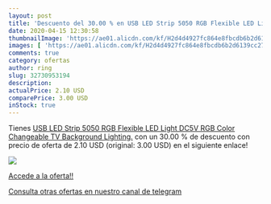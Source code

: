 ```yaml
---
layout: post
title: 'Descuento del 30.00 % en USB LED Strip 5050 RGB Flexible LED Ligh'
date: 2020-04-15 12:30:58
thumbnailImage: 'https://ae01.alicdn.com/kf/H2d4d4927fc864e8fbcdb6b2d6139cc27O/USB-LED-Strip-5050-RGB-Flexible-LED-Light-DC5V-RGB-Color-Changeable-TV-Background-Lighting-.jpg_350x350._SL200_.jpg'
images: [ 'https://ae01.alicdn.com/kf/H2d4d4927fc864e8fbcdb6b2d6139cc27O/USB-LED-Strip-5050-RGB-Flexible-LED-Light-DC5V-RGB-Color-Changeable-TV-Background-Lighting-.jpg_350x350._SL200_.jpg' ]
comments: true
category: ofertas
author: ring
slug: 32730953194
description:
actualPrice: 2.10 USD
comparePrice: 3.00 USD
inStock: true
---
```


Tienes [USB LED Strip 5050 RGB Flexible LED Light DC5V RGB Color Changeable TV Background Lighting.](https://www.amazon.com/dp/32730953194/?tag=redken08-20) con un 30.00 % de descuento con precio de oferta de 2.10 USD (original: 3.00 USD) en el siguiente enlace!

[![](https://ae01.alicdn.com/kf/H2d4d4927fc864e8fbcdb6b2d6139cc27O/USB-LED-Strip-5050-RGB-Flexible-LED-Light-DC5V-RGB-Color-Changeable-TV-Background-Lighting-.jpg_350x350._SL200_.jpg)](https://www.amazon.com/dp/32730953194/?tag=redken08-20)

[Accede a la oferta!!](https://www.amazon.com/dp/32730953194/?tag=redken08-20)

[Consulta otras ofertas en nuestro canal de telegram](https://t.me/s/ofertas25)
